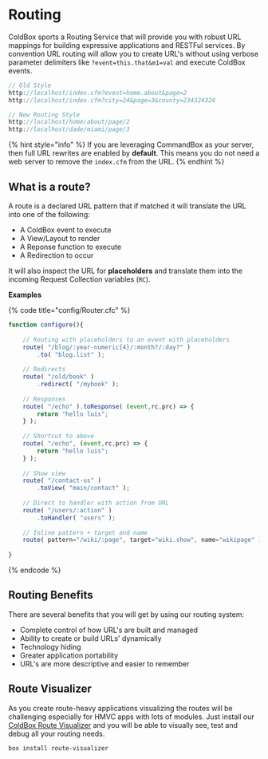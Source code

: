 # Routing

ColdBox sports a Routing Service that will provide you with robust URL mappings for building expressive applications and RESTFul services.  By convention URL routing will allow you to create URL's without using verbose parameter delimiters like `?event=this.that&m1=val` and execute ColdBox events.

```javascript
// Old Style
http://localhost/index.cfm?event=home.about&page=2
http://localhost/index.cfm?city=24&page=3&county=234324324
```

```javascript
// New Routing Style
http://localhost/home/about/page/2
http://localhost/dade/miami/page/3
```

{% hint style="info" %}
If you are leveraging CommandBox as your server, then full URL rewrites are enabled by **default**.  This means you do not need a web server to remove the `index.cfm` from the URL.
{% endhint %}

## What is a route?

A route is a declared URL pattern that if matched it will translate the URL into one of the following:

* A ColdBox event to execute
* A View/Layout to render
* A Reponse function to execute
* A Redirection to occur

It will also inspect the URL for **placeholders** and translate them into the incoming Request Collection variables \(`RC`\).

**Examples**

{% code title="config/Router.cfc" %}
```javascript
function configure(){
    
    // Routing with placeholders to an event with placeholders
    route( "/blog/:year-numeric{4}/:month?/:day?" )
        .to( "blog.list" );
        
    // Redirects
    route( "/old/book" )
        .redirect( "/mybook" );
    
    // Responses
    route( "/echo" ).toResponse( (event,rc,prc) => {
        return "hello luis";
    } );
    
    // Shortcut to above
    route( "/echo", (event,rc,prc) => {
        return "hello luis";
    } );
    
    // Show view
    route( "/contact-us" )
        .toView( "main/contact" );
    
    // Direct to handler with action from URL
    route( "/users/:action" )
        .toHandler( "users" );
    
    // Inline pattern + target and name
    route( pattern="/wiki/:page", target="wiki.show", name="wikipage" );
    
}
```
{% endcode %}

## Routing Benefits

There are several benefits that you will get by using our routing system:

* Complete control of how URL's are built and managed
* Ability to create or build URLs' dynamically
* Technology hiding
* Greater application portability
* URL's are more descriptive and easier to remember

## Route Visualizer

As you create route-heavy applications visualizing the routes will be challenging especially for HMVC apps with lots of modules.  Just install our [ColdBox Route Visualizer](https://www.forgebox.io/view/route-visualizer) and you will be able to visually see, test and debug all your routing needs.

```bash
box install route-visualizer
```



